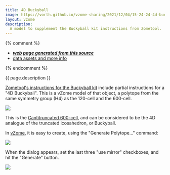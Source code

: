 ```yaml
---
title: 4D Buckyball
image: https://vorth.github.io/vzome-sharing/2021/12/04/15-24-24-4d-buckyball/4d-buckyball.png
layout: vzome
description:
  A model to supplement the Buckyball kit instructions from Zometool.
---
```


{% comment %}
 - [***web page generated from this source***][post]
 - [data assets and more info][github]

[post]: <https://vorth.github.io/vzome-sharing/2021/12/04/4d-buckyball-15-24-24.html>
[github]: <https://github.com/vorth/vzome-sharing/tree/main/2021/12/04/15-24-24-4d-buckyball/>
{% endcomment %}

{{ page.description }}

[Zometool's instructions for the Buckyball kit](https://www.zometool.com/content/Buckyball-web.PDF) include
partial instructions for a "4D Buckyball".  This is a vZome model of that object, a polytope from the
same symmetry group (H4) as the 120-cell and the 600-cell.

<vzome-viewer style="width: 100%; height: 65vh;"
       src="https://vorth.github.io/vzome-sharing/2021/12/04/15-24-24-4d-buckyball/4d-buckyball.vZome" >
  <img src="https://vorth.github.io/vzome-sharing/2021/12/04/15-24-24-4d-buckyball/4d-buckyball.png" />
</vzome-viewer>

This is the [Cantitruncated 600-cell](https://en.wikipedia.org/wiki/Cantellated_120-cell#Cantitruncated_600-cell),
and can be considered to be the 4D analogue of the truncated icosahedron, or Buckyball.

In [vZome](https://vzome.com), it is easy to create, using the "Generate Polytope..." command:

<img style="max-width: 500px;" src="https://vorth.github.io/vzome-sharing/2021/12/04/15-24-24-4d-buckyball/generate-polytope-command.png" />

When the dialog appears, set the last three "use mirror" checkboxes, and hit the "Generate" button.

<img style="max-width: 500px;" src="https://vorth.github.io/vzome-sharing/2021/12/04/15-24-24-4d-buckyball/polytope-dialog.png" />

